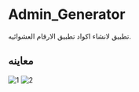 # Admin_Generator

تطبيق لانشاء اكواد تطبيق الارقام العشوائيه.

## معاينه

![1](https://github.com/SaifAllahGharib/Genrrator/assets/125888125/7e97a241-2a21-438f-892a-03f5e4c746ad)
![2](https://github.com/SaifAllahGharib/Genrrator/assets/125888125/aa518be2-b5a8-494a-aa90-5acae3b27f2a)
